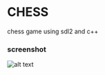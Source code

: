 # CHESS
chess game using sdl2 and c++

### screenshot
![alt text](https://github.com/om101deore/chehttps://github.com/om101deore/chess/blob/main/share/chess.pngss/blob/main/share/chess.png?raw=true)
